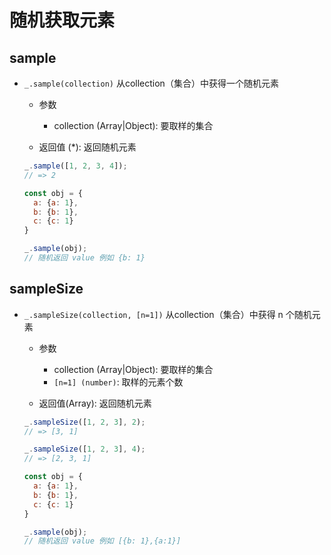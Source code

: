 # 随机获取元素

## sample

+ `_.sample(collection)` 从collection（集合）中获得一个随机元素

  + 参数

    + collection (Array|Object): 要取样的集合

  + 返回值 (*): 返回随机元素

  ```js
  _.sample([1, 2, 3, 4]);
  // => 2
  ```

  ```js
  const obj = {
    a: {a: 1},
    b: {b: 1},
    c: {c: 1}
  }

  _.sample(obj);
  // 随机返回 value 例如 {b: 1}
  ```

## sampleSize

+ `_.sampleSize(collection, [n=1])` 从collection（集合）中获得 n 个随机元素

  + 参数

    + collection (Array|Object): 要取样的集合
    + `[n=1] (number)`: 取样的元素个数

  + 返回值(Array): 返回随机元素

  ```js
  _.sampleSize([1, 2, 3], 2);
  // => [3, 1]

  _.sampleSize([1, 2, 3], 4);
  // => [2, 3, 1]
  ```

  ```js
  const obj = {
    a: {a: 1},
    b: {b: 1},
    c: {c: 1}
  }

  _.sample(obj);
  // 随机返回 value 例如 [{b: 1},{a:1}]
  ```
